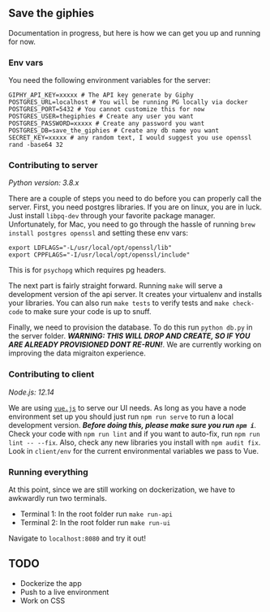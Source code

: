 ## Save the giphies

Documentation in progress, but here is how we can get you up and running for now.

### Env vars

You need the following environment variables for the server:

```
GIPHY_API_KEY=xxxxx # The API key generate by Giphy
POSTGRES_URL=localhost # You will be running PG locally via docker
POSTGRES_PORT=5432 # You cannot customize this for now
POSTGRES_USER=thegiphies # Create any user you want
POSTGRES_PASSWORD=xxxxx # Create any password you want
POSTGRES_DB=save_the_giphies # Create any db name you want
SECRET_KEY=xxxxx # any random text, I would suggest you use openssl rand -base64 32 
```

### Contributing to server

_Python version: 3.8.x_

There are a couple of steps you need to do before you can properly call the server. First, you need postgres libraries. If you are on linux, you are in luck. Just install `libpq-dev` through your favorite package manager. Unfortunately, for Mac, you need to go through the hassle of running `brew install postgres openssl` and setting these env vars:

```
export LDFLAGS="-L/usr/local/opt/openssl/lib"
export CPPFLAGS="-I/usr/local/opt/openssl/include"
```

This is for `psychopg` which requires pg headers.

The next part is fairly straight forward. Running `make` will serve a development version of the api server. It creates your virtualenv and installs your libraries. You can also run `make tests` to verify tests and `make check-code` to make sure your code is up to snuff.

Finally, we need to provision the database. To do this run `python db.py` in the server folder. ***WARNING: THIS WILL DROP AND CREATE, SO IF YOU ARE ALREADY PROVISIONED DONT RE-RUN!***. We are currently working on improving the data migraiton experience.

### Contributing to client

_Node.js: 12.14_

We are using [`vue.js`](https://vuejs.org/) to serve our UI needs. As long as you have a node environment set up you should just run `npm run serve` to run a local development version. ***Before doing this, please make sure you run `npm i`***. Check your code with `npm run lint` and if you want to auto-fix, run `npm run lint -- --fix`. Also, check any new libraries you install with `npm audit fix`. Look in `client/env` for the current environmental variables we pass to Vue. 

### Running everything

At this point, since we are still working on dockerization, we have to awkwardly run two terminals.

- Terminal 1: In the root folder run `make run-api`
- Terminal 2: In the root folder run `make run-ui`

Navigate to `localhost:8080` and try it out!

## TODO

- Dockerize the app
- Push to a live environment
- Work on CSS